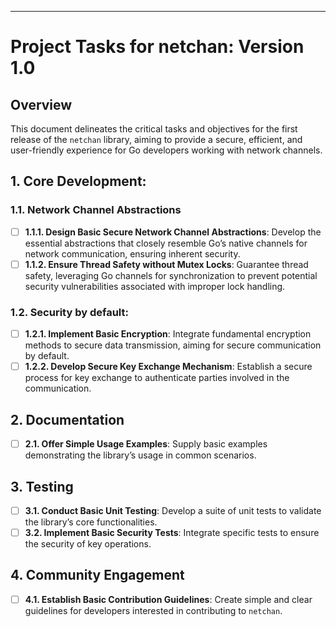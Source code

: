 ---

# Project Tasks for netchan: Version 1.0

## Overview
This document delineates the critical tasks and objectives for the first release of the `netchan` library, aiming to provide a secure, efficient, and user-friendly experience for Go developers working with network channels.

## 1. Core Development:
### 1.1. Network Channel Abstractions
- [ ] **1.1.1. Design Basic Secure Network Channel Abstractions**: Develop the essential abstractions that closely resemble Go’s native channels for network communication, ensuring inherent security.
- [ ] **1.1.2. Ensure Thread Safety without Mutex Locks**: Guarantee thread safety, leveraging Go channels for synchronization to prevent potential security vulnerabilities associated with improper lock handling.

### 1.2. Security by default:
- [ ] **1.2.1. Implement Basic Encryption**: Integrate fundamental encryption methods to secure data transmission, aiming for secure communication by default.
- [ ] **1.2.2. Develop Secure Key Exchange Mechanism**: Establish a secure process for key exchange to authenticate parties involved in the communication.

## 2. Documentation
- [ ] **2.1. Offer Simple Usage Examples**: Supply basic examples demonstrating the library’s usage in common scenarios.

## 3. Testing
- [ ] **3.1. Conduct Basic Unit Testing**: Develop a suite of unit tests to validate the library’s core functionalities.
- [ ] **3.2. Implement Basic Security Tests**: Integrate specific tests to ensure the security of key operations.

## 4. Community Engagement
- [ ] **4.1. Establish Basic Contribution Guidelines**: Create simple and clear guidelines for developers interested in contributing to `netchan`.
